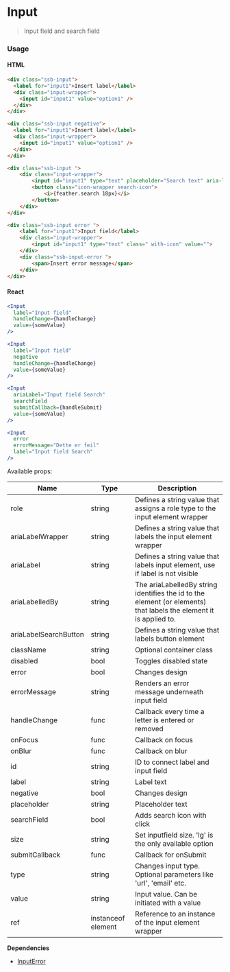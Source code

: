 Input
========

> Input field and search field

### Usage

#### HTML

```html
<div class="ssb-input">
  <label for="input1">Insert label</label>
  <div class="input-wrapper">
    <input id="input1" value="option1" />
  </div>
</div>

<div class="ssb-input negative">
  <label for="input1">Insert label</label>
  <div class="input-wrapper">
    <input id="input1" value="option1" />
  </div>
</div>

<div class="ssb-input ">
    <div class="input-wrapper">
        <input id="input1" type="text" placeholder="Search text" aria-label="Input field Search" class="with-icon" value="">
        <button class="icon-wrapper search-icon">
            <i>{feather.search 18px}</i>
        </button>
    </div>
</div>

<div class="ssb-input error ">
    <label for="input1">Input field</label>
    <div class="input-wrapper">
        <input id="input1" type="text" class=" with-icon" value="">
    </div>
    <div class="ssb-input-error ">
        <span>Insert error message</span>
    </div>
</div>
```

#### React

```jsx harmony
<Input
  label="Input field"
  handleChange={handleChange}
  value={someValue}
/>

<Input
  label="Input field"
  negative
  handleChange={handleChange}
  value={someValue}
/>

<Input
  ariaLabel="Input field Search"
  searchField
  submitCallback={handleSubmit}
  value={someValue}
/>

<Input
  error
  errorMessage="Dette er feil"
  label="Input field Search"
/>
```

Available props:

| Name       | Type           | Description  |
| ---------- | ------------- | ----- |
| role | string | Defines a string value that assigns a role type to the input element wrapper |
| ariaLabelWrapper | string | Defines a string value that labels the input element wrapper |
| ariaLabel | string | Defines a string value that labels input element, use if label is not visible |
| ariaLabelledBy | string |The ariaLabelledBy string identifies the id to the element (or elements) that labels the element it is applied to. |
| ariaLabelSearchButton | string | Defines a string value that labels button element |
| className | string | Optional container class|
| disabled | bool | Toggles disabled state |
| error | bool | Changes design |
| errorMessage | string | Renders an error message underneath input field |
| handleChange | func | Callback every time a letter is entered or removed |
| onFocus | func | Callback on focus |
| onBlur | func | Callback on blur |
| id | string | ID to connect label and input field |
| label | string | Label text |
| negative | bool | Changes design |
| placeholder | string | Placeholder text |
| searchField | bool | Adds search icon with click |
| size | string | Set inputfield size. 'lg' is the only available option |
| submitCallback | func | Callback for onSubmit |
| type | string | Changes input type. Optional parameters like 'url', 'email' etc. |
| value | string | Input value. Can be initiated with a value |
| ref | instanceof element | Reference to an instance of the input element wrapper |

__Dependencies__
 - [InputError](../InputError)
